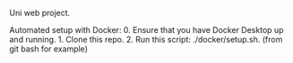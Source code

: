 Uni web project.

Automated setup with Docker:
    0. Ensure that you have Docker Desktop up and running.
    1. Clone this repo.
    2. Run this script: ./docker/setup.sh. (from git bash for example)